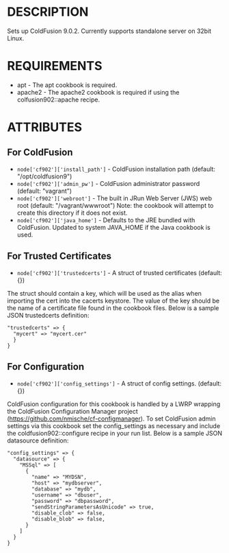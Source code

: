 DESCRIPTION
===========

Sets up ColdFusion 9.0.2. Currently supports standalone server on 32bit Linux.

REQUIREMENTS
============

* apt - The apt cookbook is required.
* apache2 - The apache2 cookbook is required if using the colfusion902::apache recipe.

ATTRIBUTES
==========

For ColdFusion
--------------

* `node['cf902']['install_path']` - ColdFusion installation path (default: "/opt/coldfusion9")
* `node['cf902']['admin_pw']` - ColdFusion administrator password (default: "vagrant")
* `node['cf902']['webroot']` - The built in JRun Web Server (JWS) web root (default: "/vagrant/wwwroot") 
  Note: the cookbook will attempt to create this directory if it does not exist.
* `node['cf902']['java_home']` - Defaults to the JRE bundled with ColdFusion. Updated to system JAVA_HOME if the Java cookbook is used.


For Trusted Certificates
------------------------

* `node['cf902']['trustedcerts']` - A struct of trusted certificates (default: {})

The struct should contain a key, which will be used as the alias when importing the cert
into the cacerts keystore. The value of the key should be the name of a certificate file
found in the cookbook files. Below is a sample JSON trustedcerts definition:

    "trustedcerts" => {
      "mycert" => "mycert.cer"
      }
    }


For Configuration
------------------------

* `node['cf902']['config_settings']` - A struct of config settings. (default: {})

ColdFusion configuration for this cookbook is handled by a LWRP wrapping the 
ColdFusion Configuration Manager project (https://github.com/nmische/cf-configmanager). 
To set ColdFusion admin settings via this cookbook set the config_settings as necessary
and include the coldfusion902::configure recipe in your run list. Below is a sample
JSON datasource definition:

    "config_settings" => {
      "datasource" => {
        "MSSql" => [
          {
            "name" => "MYDSN",
            "host" => "mydbserver",
            "database" => "mydb",
            "username" => "dbuser",
            "password" => "dbpassword",
            "sendStringParametersAsUnicode" => true,
            "disable_clob" => false,
            "disable_blob" => false,
          }
        ]
      }
    }
  